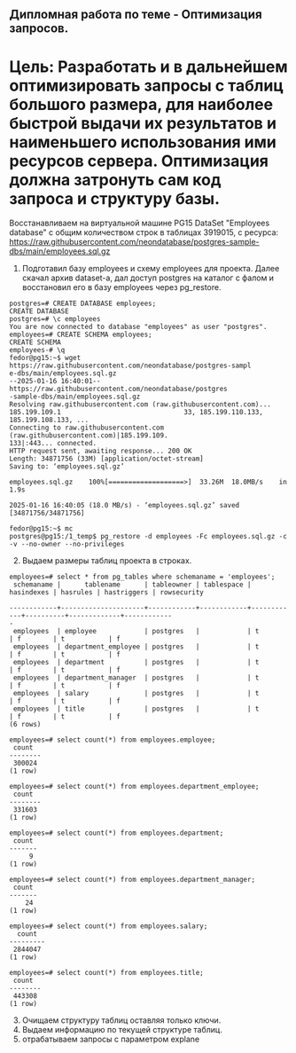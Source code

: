 ## Дипломная работа по теме - Оптимизация запросов. 

# Цель: Разработать и в дальнейшем оптимизировать запросы с таблиц большого размера, для наиболее быстрой выдачи их результатов и наименьшего использования ими ресурсов сервера.  Оптимизация должна затронуть сам код запроса и структуру базы.

Восстанавливаем на виртуальной машине PG15 DataSet "Employees database" с общим количеством строк в таблицах 3919015, с ресурса: https://raw.githubusercontent.com/neondatabase/postgres-sample-dbs/main/employees.sql.gz
1) Подготавил базу employees и схему employees для проекта.  Далее скачал архив dataset-а, дал доступ postgres на каталог с фалом и восстановил его в базу employees через pg_restore.
```
postgres=# CREATE DATABASE employees;
CREATE DATABASE
postgres=# \c employees
You are now connected to database "employees" as user "postgres".
employees=# CREATE SCHEMA employees;
CREATE SCHEMA
employees-# \q
fedor@pg15:~$ wget https://raw.githubusercontent.com/neondatabase/postgres-sampl                               e-dbs/main/employees.sql.gz
--2025-01-16 16:40:01--  https://raw.githubusercontent.com/neondatabase/postgres                               -sample-dbs/main/employees.sql.gz
Resolving raw.githubusercontent.com (raw.githubusercontent.com)... 185.199.109.1                               33, 185.199.110.133, 185.199.108.133, ...
Connecting to raw.githubusercontent.com (raw.githubusercontent.com)|185.199.109.                               133|:443... connected.
HTTP request sent, awaiting response... 200 OK
Length: 34871756 (33M) [application/octet-stream]
Saving to: ‘employees.sql.gz’

employees.sql.gz    100%[===================>]  33.26M  18.0MB/s    in 1.9s

2025-01-16 16:40:05 (18.0 MB/s) - ‘employees.sql.gz’ saved [34871756/34871756]

fedor@pg15:~$ mc
postgres@pg15:/1_temp$ pg_restore -d employees -Fc employees.sql.gz -c -v --no-owner --no-privileges

```
2) Выдаем размеры таблиц проекта в строках.
```
employees=# select * from pg_tables where schemaname = 'employees';
 schemaname |      tablename      | tableowner | tablespace | hasindexes | hasrules | hastriggers | rowsecurity

------------+---------------------+------------+------------+------------+----------+-------------+------------
-
 employees  | employee            | postgres   |            | t          | f        | t           | f
 employees  | department_employee | postgres   |            | t          | f        | t           | f
 employees  | department          | postgres   |            | t          | f        | t           | f
 employees  | department_manager  | postgres   |            | t          | f        | t           | f
 employees  | salary              | postgres   |            | t          | f        | t           | f
 employees  | title               | postgres   |            | t          | f        | t           | f
(6 rows)

employees=# select count(*) from employees.employee;
 count
--------
 300024
(1 row)

employees=# select count(*) from employees.department_employee;
 count
--------
 331603
(1 row)

employees=# select count(*) from employees.department;
 count
-------
     9
(1 row)

employees=# select count(*) from employees.department_manager;
 count
-------
    24
(1 row)

employees=# select count(*) from employees.salary;
  count
---------
 2844047
(1 row)

employees=# select count(*) from employees.title;
 count
--------
 443308
(1 row)
```
3) Очищаем структуру таблиц оставляя только ключи.
4) Выдаем информацию по текущей структуре таблиц.
5) отрабатываем запросы с параметром explane

